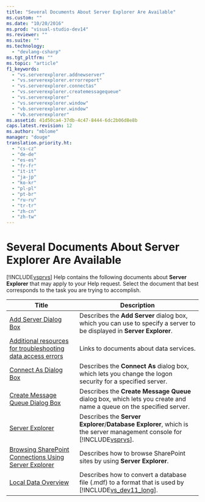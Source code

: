 ```yaml
---
title: "Several Documents About Server Explorer Are Available"
ms.custom: ""
ms.date: "10/20/2016"
ms.prod: "visual-studio-dev14"
ms.reviewer: ""
ms.suite: ""
ms.technology: 
  - "devlang-csharp"
ms.tgt_pltfrm: ""
ms.topic: "article"
f1_keywords: 
  - "vs.serverexplorer.addnewserver"
  - "vs.serverexplorer.errorreport"
  - "vs.serverexplorer.connectas"
  - "vs.serverexplorer.createmessagequeue"
  - "vs.serverexplorer"
  - "vs.serverexplorer.window"
  - "vb.serverexplorer.window"
  - "vb.serverexplorer"
ms.assetid: 41d50ca4-37db-4c47-8444-6dc2b06d8e8b
caps.latest.revision: 12
ms.author: "mblome"
manager: "douge"
translation.priority.ht: 
  - "cs-cz"
  - "de-de"
  - "es-es"
  - "fr-fr"
  - "it-it"
  - "ja-jp"
  - "ko-kr"
  - "pl-pl"
  - "pt-br"
  - "ru-ru"
  - "tr-tr"
  - "zh-cn"
  - "zh-tw"
---
```

# Several Documents About Server Explorer Are Available
[!INCLUDE[vsprvs](../code-quality/includes/vsprvs_md.md)] Help contains the following documents about **Server Explorer** that may apply to your Help request. Select the document that best corresponds to the task you are trying to accomplish.  
  
|Title|Description|  
|-----------|-----------------|  
|[Add Server Dialog Box](../Topic/Add%20Server%20Dialog%20Box.md)|Describes the **Add Server** dialog box, which you can use to specify a server to be displayed in **Server Explorer**.|  
|[Additional resources for troubleshooting data access errors](../data-tools/additional-resources-for-troubleshooting-data-access-errors.md)|Links to documents about data services.|  
|[Connect As Dialog Box](../Topic/Connect%20As%20Dialog%20Box.md)|Describes the **Connect As** dialog box, which lets you change the logon security for a specified server.|  
|[Create Message Queue Dialog Box](../Topic/Create%20Message%20Queue%20Dialog%20Box.md)|Describes the **Create Message Queue** dialog box, which lets you create and name a queue on the specified server.|  
|[Server Explorer](../Topic/Server%20Explorer.md)|Describes the **Server Explorer**/**Database Explorer**, which is the server management console for [!INCLUDE[vsprvs](../code-quality/includes/vsprvs_md.md)].|  
|[Browsing SharePoint Connections Using Server Explorer](../Topic/Browsing%20SharePoint%20Connections%20Using%20Server%20Explorer.md)|Describes how to browse SharePoint sites by using **Server Explorer**.|  
|[Local Data Overview](../data-tools/local-data-overview.md)|Describes how to convert a database file (.mdf) to a format that is used by [!INCLUDE[vs_dev11_long](../code-quality/includes/vs_dev11_long_md.md)].|